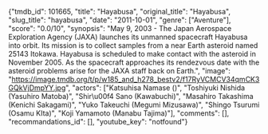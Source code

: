 {"tmdb_id": 101665, "title": "Hayabusa", "original_title": "Hayabusa", "slug_title": "hayabusa", "date": "2011-10-01", "genre": ["Aventure"], "score": "0.0/10", "synopsis": "May 9, 2003 - The Japan Aerospace Exploration Agency (JAXA) launches its unmanned spacecraft Hayabusa into orbit. Its mission is to collect samples from a near Earth asteroid named 25143 Itokawa. Hayabusa is scheduled to make contact with the asteroid in November 2005. As the spacecraft approaches its rendezvous date with the asteroid problems arise for the JAXA staff back on Earth.", "image": "https://image.tmdb.org/t/p/w185_and_h278_bestv2/f17RyVCMCV34qmCK3GQkVjDmpYY.jpg", "actors": ["Katsuhisa Namase ()", "Toshiyuki Nishida (Yasuhiro Matoba)", "Shir\u00f4 Sano (Kawabuchi)", "Masahiro Takashima (Kenichi Sakagami)", "Yuko Takeuchi (Megumi Mizusawa)", "Shingo Tsurumi (Osamu KIta)", "Koji Yamamoto (Manabu Tajima)"], "comments": [], "recommandations_id": [], "youtube_key": "notfound"}
